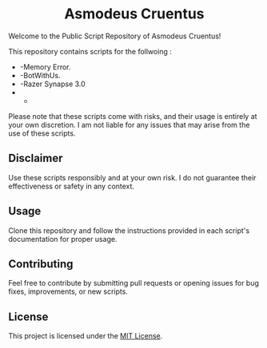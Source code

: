 <center><h1>Asmodeus Cruentus</h1></center>

Welcome to the Public Script Repository of Asmodeus Cruentus!

This repository contains scripts for the follwoing : 
*  -Memory Error.
*  -BotWithUs.
*  -Razer Synapse 3.0
*  - 

Please note that these scripts come with risks, and their usage is entirely at your own discretion. 
I am not liable for any issues that may arise from the use of these scripts.

## Disclaimer
Use these scripts responsibly and at your own risk. I do not guarantee their effectiveness or safety in any context.

## Usage
Clone this repository and follow the instructions provided in each script's documentation for proper usage.

## Contributing
Feel free to contribute by submitting pull requests or opening issues for bug fixes, improvements, or new scripts.

## License
This project is licensed under the [MIT License](LICENSE).
